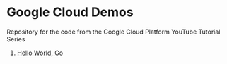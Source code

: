 # Google Cloud Demos
Repository for the code from the Google Cloud Platform YouTube Tutorial Series

1. [Hello World, Go](https://github.com/ChrisParsonsDev/googleclouddemos/helloworldgo)
